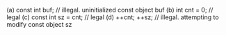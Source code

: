 (a) const int buf; // illegal. uninitialized const object buf
(b) int cnt = 0; // legal
(c) const int sz = cnt; // legal
(d) ++cnt; ++sz; // illegal. attempting to modify const object sz
